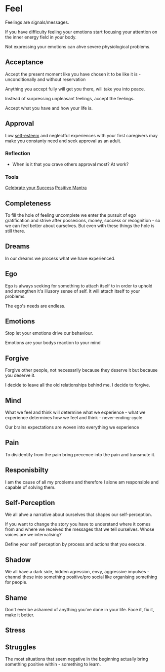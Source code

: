 # Feel
Feelings are signals/messages.

If you have difficulty feeling your emotions start focusing your attention on the inner energy field in your body.

Not expressing your emotions can ahve severe physiological problems.


## Acceptance
Accept the present moment like you have chosen it to be like it is - unconditionally and without reservation

Anything you accept fully will get you there, will take you into peace.

Instead of surpressing unpleasant feelings, accept the feelings.

Accept what you have and how your life is.


## Approval
Low [self-esteem](be.md#self-loveesteem) and neglectful experiences with your first caregivers may make you constanty need and seek approval as an adult.

### Reflection
- When is it that you crave others approval most? At work?

### Tools
[Celebrate your Success](../Tools/CelebrateSuccess.md)
[Positive Mantra](../Tools/PositiveMantra.md)

## Completeness
To fill the hole of feeling uncomplete we enter the pursuit of ego gratification and strive after possesions, money, success or recognition - so we can feel better about ourselves. But even with these things the hole is still there. 


## Dreams
In our dreams we process what we have experienced.

## Ego
Ego is always seeking for something to attach itself to in order to uphold and strengthen it's illusory sense of self. It will attach itself to your problems.

The ego's needs are endless.

## Emotions
Stop let your emotions drive our behaviour.

Emotions are your bodys reaction to your mind

## Forgive
Forgive other people, not necessarily because they deserve it but because you deserve it.

I decide to leave all the old relationships behind me. I decide to forgive.

## Mind
What we feel and think will determine what we experience - what we experience determines how we feel and think - never-ending-cycle

Our brains expectations are woven into everything we experience

## Pain
To disidentify from the pain bring precence into the pain and transmute it.

## Responisbilty
I am the cause of all my problems and therefore I alone am responsible and capable of solving them.

## Self-Perception
We all ahve a narrative about ourselves that shapes our self-perception.

If you want to change the story you have to understand where it comes from and where we received the messages that we tell ourselves.
Whose voices are we internalising?

Define your self perception by process and actions that you execute.

## Shadow
We all have a dark side, hidden agression, envy, aggressive impulses - channel these into something positive/pro social like organising something for people.


## Shame
Don't ever be ashamed of anything you've done in your life. Face it, fix it, make it better.

## Stress


## Struggles
The most situations that seem negative in the beginning actually bring something positive within - something to learn.